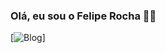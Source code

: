 ### Olá, eu sou o Felipe Rocha 👨‍💻

[![Blog](https://github-readme-stats.vercel.app/api/top-langs/?username={rochafrp}&theme=blue-green)]
